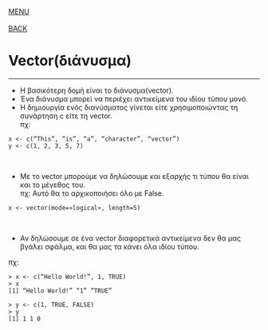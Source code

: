 [MENU](README.md)
<br><br>
[BACK](data_structures.md)

# Vector(διάνυσμα)

---

- Η βασικότερη δομή είναι το διάνυσμα(vector). 
- Ένα διάνυσμα μπορεί να περιέχει αντικείμενα του ιδίου τύπου μονό.
- Η δημιουργία ενός διανύσματος γίνεται είτε χρησιμοποιώντας τη συνάρτηση c είτε τη vector. <br>
πχ: 
~~~~
x <- c(“This”, “is”, “a”, “character”, “vector”)
y <- c(1, 2, 3, 5, 7)
~~~~
<br>

- Με το vector μπορούμε να δηλώσουμε και εξαρχής τι τύπου θα είναι και το μέγεθος του. <br>
πχ: Αυτό θα το αρχικοποιήσει όλο με False. <br>
~~~~ 
x <- vector(mode=»logical», length=5) 
~~~~
<br>

- Αν δηλώσουμε σε ένα vector διαφορετικά αντικείμενα δεν θα μας βγάλει σφάλμα,
και θα μας τα κάνει όλα ιδίου τύπου. <br>

πχ: 
~~~~
> x <- c(“Hello World!”, 1, TRUE)
> x
[1] “Hello World!” “1” “TRUE”

> y <- c(1, TRUE, FALSE)
> y
[1] 1 1 0
~~~~